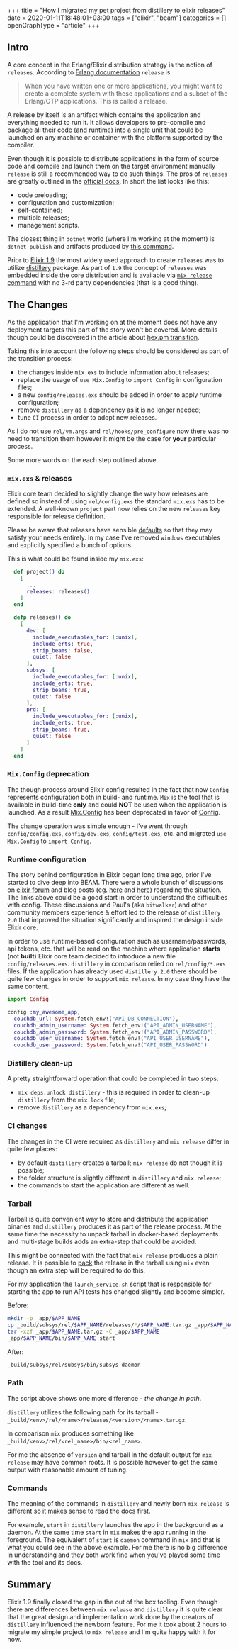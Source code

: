 +++
title = "How I migrated my pet project from distillery to elixir releases"
date = 2020-01-11T18:48:01+03:00
tags = ["elixir", "beam"]
categories = []
openGraphType = "article"
+++

## Intro

A core concept in the Erlang/Elixir distribution strategy is the notion of `releases`. According to [Erlang documentation](http://erlang.org/doc/design_principles/release_structure.html) `release` is

> When you have written one or more applications, you might want to create a complete system with these applications and a subset of the Erlang/OTP applications. This is called a release.

A release by itself is an artifact which contains the application and everything needed to run it. It allows developers to pre-compile and package all their code (and runtime) into a single unit that could be launched on any machine or container with the platform supported by the compiler.

Even though it is possible to distribute applications in the form of source code and compile and launch them on the target environment manually `release` is still a recommended way to do such things. The pros of `releases` are greatly outlined in the [official docs](https://hexdocs.pm/mix/master/Mix.Tasks.Release.html?#module-why-releases). In short the list looks like this:

- code preloading;
- configuration and customization;
- self-contained;
- multiple releases;
- management scripts.

The closest thing in `dotnet` world (where I'm working at the moment) is `dotnet publish` and artifacts produced by [this command](https://docs.microsoft.com/en-us/dotnet/core/deploying/deploy-with-cli).

Prior to [Elixir 1.9](https://elixir-lang.org/blog/2019/06/24/elixir-v1-9-0-released/) the most widely used approach to create `releases` was to utilize [distillery](https://hexdocs.pm/distillery/home.html) package. As part of `1.9` the concept of `releases` was embedded inside the core distribution and is available via [`mix release` command](https://hexdocs.pm/mix/master/Mix.Tasks.Release.html) with no 3-rd party dependencies (that is a good thing).

## The Changes

As the application that I'm working on at the moment does not have any deployment targets this part of the story won't be covered. More details though could be discovered in the article about [hex.pm transition](http://blog.plataformatec.com.br/2019/05/updating-hex-pm-to-use-elixir-releases/).

Taking this into account the following steps should be considered as part of the transition process:

- the changes inside `mix.exs` to include information about releases;
- replace the usage of `use Mix.Config` to `import Config` in configuration files;
- a new `config/releases.exs` should be added in order to apply runtime configuration;
- remove `distillery` as a dependency as it is no longer needed;
- tune `CI` process in order to adopt new releases.

As I do not use `rel/vm.args` and `rel/hooks/pre_configure` now there was no need to transition them however it might be the case for **your** particular process.

Some more words on the each step outlined above.

### `mix.exs` & releases

Elixir core team decided to slightly change the way how releases are defined so instead of using `rel/config.exs` the standard `mix.exs` has to be extended. A well-known `project` part now relies on the new `releases` key responsible for release definition.

Please be aware that releases have sensible [defaults](https://hexdocs.pm/mix/master/Mix.Tasks.Release.html#module-options) so that they may satisfy your needs entirely. In my case I've removed `windows` executables and explicitly specified a bunch of options.

This is what could be found inside my `mix.exs`:

```elixir
  def project() do
    [
      ...
      releases: releases()
    ]
  end

  defp releases() do
    [
      dev: [
        include_executables_for: [:unix],
        include_erts: true,
        strip_beams: false,
        quiet: false
      ],
      subsys: [
        include_executables_for: [:unix],
        include_erts: true,
        strip_beams: true,
        quiet: false
      ],
      prd: [
        include_executables_for: [:unix],
        include_erts: true,
        strip_beams: true,
        quiet: false
      ]
    ]
  end
```

### `Mix.Config` deprecation

The though process around Elixir config resulted in the fact that now `Config` represents configuration both in build- and runtime. `Mix` is the tool that is available in build-time **only** and could **NOT** be used when the application is launched. As a result [Mix.Config](https://hexdocs.pm/mix/Mix.Config.html) has been deprecated in favor of [Config](https://hexdocs.pm/elixir/master/Config.html).

The change operation was simple enough - I've went through `config/config.exs`, `config/dev.exs`, `config/test.exs`, etc. and migrated `use Mix.Config` to `import Config`.

### Runtime configuration

The story behind configuration in Elixir began long time ago, prior I've started to dive deep into BEAM. There were a whole bunch of discussions on [elixir forum](https://elixirforum.com/t/rethinking-app-env/14315) and blog posts (eg. [here](https://www.amberbit.com/blog/2018/9/27/elixir-runtime-vs-compile-time-configuration/) and [here](https://dockyard.com/blog/2018/08/23/announcing-distillery-2-0)) regarding the situation. The links above could be a good start in order to understand the difficulties with config. These discussions and Paul's (aka `bitwalker`) and other community members experience & effort led to the release of `distillery 2.0` that improved the situation significantly and inspired the design inside Elixir core.

In order to use runtime-based configuration such as username/passwords, api tokens, etc. that will be read on the machine where application **starts** (not **built**) Elixir core team decided to introduce a new file `config/releases.exs`. `distillery` in comparison relied on `rel/config/*.exs` files. If the application has already used `distillery 2.0` there should be quite few changes in order to support `mix release`. In my case they have the same content.

```elixir
import Config

config :my_awesome_app,
  couchdb_url: System.fetch_env!("API_DB_CONNECTION"),
  couchdb_admin_username: System.fetch_env!("API_ADMIN_USERNAME"),
  couchdb_admin_password: System.fetch_env!("API_ADMIN_PASSWORD"),
  couchdb_user_username: System.fetch_env!("API_USER_USERNAME"),
  couchdb_user_password: System.fetch_env!("API_USER_PASSWORD")
```

### Distillery clean-up

A pretty straightforward operation that could be completed in two steps:

- `mix deps.unlock distillery` - this is required in order to clean-up `distillery` from the `mix.lock` file;
- remove `distillery` as a dependency from `mix.exs`;

### CI changes

The changes in the CI were required as `distillery` and `mix release` differ in quite few places:

- by default `distillery` creates a tarball; `mix release` do not though it is possible;
- the folder structure is slightly different in `distillery` and `mix release`;
- the commands to start the application are different as well.

### Tarball

Tarball is quite convenient way to store and distribute the application binaries and `distillery` produces it as part of the release process. At the same time the necessity to unpack tarball in docker-based deployments and multi-stage builds adds an extra-step that could be avoided.

This might be connected with the fact that `mix release` produces a plain release. It is possible to [pack](https://hexdocs.pm/mix/master/Mix.Tasks.Release.html#module-steps) the release in the tarball using `mix` even though an extra step will be required to do this.

For my application the `launch_service.sh` script that is responsible for starting the app to run API tests has changed slightly and become simpler.

Before:

```sh
mkdir -p _app/$APP_NAME
cp _build/subsys/rel/$APP_NAME/releases/*/$APP_NAME.tar.gz _app/$APP_NAME.tar.gz
tar -xzf _app/$APP_NAME.tar.gz -C _app/$APP_NAME
_app/$APP_NAME/bin/$APP_NAME start
```

After:

```sh
_build/subsys/rel/subsys/bin/subsys daemon
```

### Path

The script above shows one more difference - _the change in path_.

`distillery` utilizes the following path for its tarball - `_build/<env>/rel/<name>/releases/<version>/<name>.tar.gz`.

In comparison `mix` produces something like `_build/<env>/rel/<rel_name>/bin/<rel_name>`.

For me the absence of `version` and tarball in the default output for `mix release` may have common roots. It is possible however to get the same output with reasonable amount of tuning.

### Commands

The meaning of the commands in `distillery` and newly born `mix release` is different so it makes sense to read the docs first.

For example, `start` in `distillery` launches the app in the background as a daemon. At the same time `start` in `mix` makes the app running in the foreground. The equivalent of `start` is `daemon` command in `mix` and that is what you could see in the above example. For me there is no big difference in understanding and they both work fine when you've played some time with the tool and its docs.

## Summary

Elixir 1.9 finally closed the gap in the out of the box tooling. Even though there are differences between `mix release` and `distillery` it is quite clear that the great design and implementation work done by the creators of `distillery` influenced the newborn feature. For me it took about 2 hours to migrate my simple project to `mix release` and I'm quite happy with it for now.
